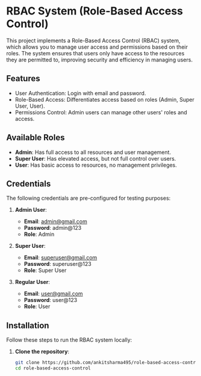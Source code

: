 # RBAC System (Role-Based Access Control)

This project implements a Role-Based Access Control (RBAC) system, which allows you to manage user access and permissions based on their roles. The system ensures that users only have access to the resources they are permitted to, improving security and efficiency in managing users.

## Features

- User Authentication: Login with email and password.
- Role-Based Access: Differentiates access based on roles (Admin, Super User, User).
- Permissions Control: Admin users can manage other users' roles and access.

## Available Roles

- **Admin**: Has full access to all resources and user management.
- **Super User**: Has elevated access, but not full control over users.
- **User**: Has basic access to resources, no management privileges.

## Credentials

The following credentials are pre-configured for testing purposes:

1. **Admin User**:
   - **Email**: admin@gmail.com
   - **Password**: admin@123
   - **Role**: Admin

2. **Super User**:
   - **Email**: superuser@gmail.com
   - **Password**: superuser@123
   - **Role**: Super User

3. **Regular User**:
   - **Email**: user@gmail.com
   - **Password**: user@123
   - **Role**: User

## Installation

Follow these steps to run the RBAC system locally:

1. **Clone the repository**:
   ```bash
   git clone https://github.com/ankitsharma495/role-based-access-control.git
   cd role-based-access-control

 
